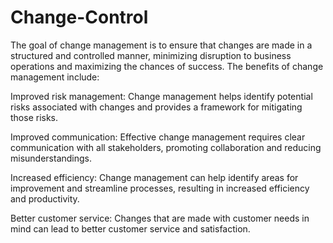 # Change-Control
The goal of change management is to ensure that changes are made in a structured and controlled manner, minimizing disruption to business operations and maximizing the chances of success.
The benefits of change management include:

Improved risk management: Change management helps identify potential risks associated with changes and provides a framework for mitigating those risks.

Improved communication: Effective change management requires clear communication with all stakeholders, promoting collaboration and reducing misunderstandings.

Increased efficiency: Change management can help identify areas for improvement and streamline processes, resulting in increased efficiency and productivity.

Better customer service: Changes that are made with customer needs in mind can lead to better customer service and satisfaction.


